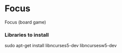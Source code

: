 # Focus
Focus (board game)

### Libraries to install
sudo apt-get install libncurses5-dev libncursesw5-dev